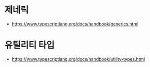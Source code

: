 # 제네릭

-   https://www.typescriptlang.org/docs/handbook/generics.html

# 유틸리티 타입

-   https://www.typescriptlang.org/docs/handbook/utility-types.html
